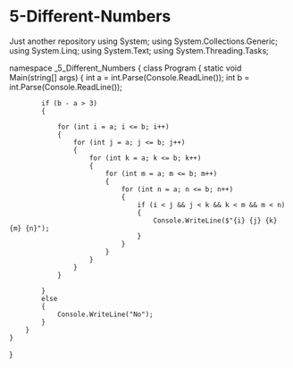 # 5-Different-Numbers
Just another repository
using System;
using System.Collections.Generic;
using System.Linq;
using System.Text;
using System.Threading.Tasks;

namespace _5_Different_Numbers
{
    class Program
    {
        static void Main(string[] args)
        {
            int a = int.Parse(Console.ReadLine());
            int b = int.Parse(Console.ReadLine());

            if (b - a > 3)
            {

                for (int i = a; i <= b; i++)
                {
                    for (int j = a; j <= b; j++)
                    {
                        for (int k = a; k <= b; k++)
                        {
                            for (int m = a; m <= b; m++)
                            {
                                for (int n = a; n <= b; n++)
                                {
                                    if (i < j && j < k && k < m && m < n)
                                    {
                                        Console.WriteLine($"{i} {j} {k} {m} {n}");
                                    }
                                }
                            }
                        }
                    }
                }

            }
            else
            {
                Console.WriteLine("No");
            }
        }
    }
}
